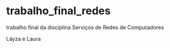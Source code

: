 # trabalho_final_redes
trabalho final da disciplina Serviços de Redes de Computadores

Láyza e Laura
